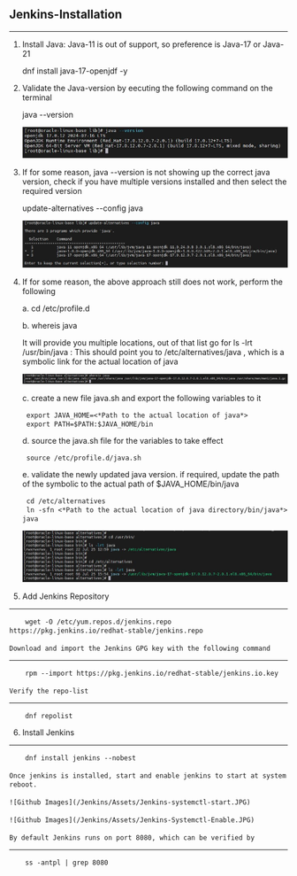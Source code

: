 **Jenkins-Installation**
--------------------------------------------------------------------------------------------------------------------------

--------------------------------------------------------------------------------------------------------------------------
1. Install Java: Java-11 is out of support, so preference is Java-17 or Java-21
    
    dnf install java-17-openjdf -y

2. Validate the Java-version by eecuting the following command on the terminal
    
    java --version

    ![Github Images](/Jenkins/Assets/Jenkins-Install-Java-17.JPG)

3. If for some reason, java --version is not showing up the correct java version, check if you have multiple versions installed and then select the required version
    
    update-alternatives --config java

    ![Github Images](/Jenkins/Assets/jenkins-select-java-version.JPG)

4. If for some reason, the above approach still does not work, perform the following

    a. cd /etc/profile.d

    b. whereis java

    It will provide you multiple locations, out of that list go for
    ls -lrt /usr/bin/java : This should point you to /etc/alternatives/java , which is a symbolic link for the actual location of java

    ![Github Images](/Jenkins/Assets/Jenkins-whereis-java.JPG)
        
    c. create a new file java.sh and export the following variables to it

        export JAVA_HOME=<*Path to the actual location of java*>
        export PATH=$PATH:$JAVA_HOME/bin
    
    d. source the java.sh file for the variables to take effect

        source /etc/profile.d/java.sh
    
    e. validate the newly updated java version. if required, update the path of the symbolic to the actual path of $JAVA_HOME/bin/java

        cd /etc/alternatives
        ln -sfn <*Path to the actual location of java directory/bin/java*> java

    ![Github Images](/Jenkins/Assets/Jenkins-Symbolic-Link-Java.JPG)

5. Add Jenkins Repository
--------------------------------------------------------------------------------------------------------------------------
        wget -O /etc/yum.repos.d/jenkins.repo https://pkg.jenkins.io/redhat-stable/jenkins.repo

    Download and import the Jenkins GPG key with the following command
--------------------------------------------------------------------------------------------------------------------------
        rpm --import https://pkg.jenkins.io/redhat-stable/jenkins.io.key

    Verify the repo-list
--------------------------------------------------------------------------------------------------------------------------
        dnf repolist

6. Install Jenkins
--------------------------------------------------------------------------------------------------------------------------
        dnf install jenkins --nobest

    Once jenkins is installed, start and enable jenkins to start at system reboot.

    ![Github Images](/Jenkins/Assets/Jenkins-systemctl-start.JPG)

    ![Github Images](/Jenkins/Assets/Jenkins-Systemctl-Enable.JPG)

    By default Jenkins runs on port 8080, which can be verified by 
--------------------------------------------------------------------------------------------------------------------------
        ss -antpl | grep 8080

